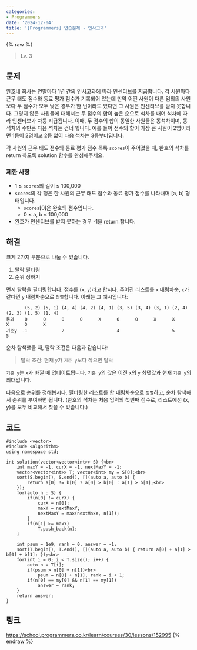 ```yaml
---
categories:
- Programmers
date: '2024-12-04'
title: '[Programmers] 연습문제 - 인사고과'
---
```


{% raw %}
> Lv. 3<br>

## 문제
완호네 회사는 연말마다 1년 간의 인사고과에 따라 인센티브를 지급합니다. 각 사원마다 근무 태도 점수와 동료 평가 점수가 기록되어 있는데 만약 어떤 사원이 다른 임의의 사원보다 두 점수가 모두 낮은 경우가 한 번이라도 있다면 그 사원은 인센티브를 받지 못합니다. 그렇지 않은 사원들에 대해서는 두 점수의 합이 높은 순으로 석차를 내어 석차에 따라 인센티브가 차등 지급됩니다. 이때, 두 점수의 합이 동일한 사원들은 동석차이며, 동석차의 수만큼 다음 석차는 건너 뜁니다. 예를 들어 점수의 합이 가장 큰 사원이 2명이라면 1등이 2명이고 2등 없이 다음 석차는 3등부터입니다.

각 사원의 근무 태도 점수와 동료 평가 점수 목록  `scores`이 주어졌을 때, 완호의 석차를 return 하도록 solution 함수를 완성해주세요.

### 제한 사항
-   1 ≤  `scores`의 길이 ≤ 100,000
-   `scores`의 각 행은 한 사원의 근무 태도 점수와 동료 평가 점수를 나타내며 [a, b] 형태입니다.
    -   `scores`[0]은 완호의 점수입니다.
    -   0 ≤ a, b ≤ 100,000
-   완호가 인센티브를 받지 못하는 경우 -1을 return 합니다.

## 해결
크게 2가지 부분으로 나눌 수 있습니다.
1. 탈락 필터링
2. 순위 정하기

먼저 탈락을 필터링합니다. 점수를 (`x`, `y`)라고 합시다. 주어진 리스트를 `x` 내림차순, `x`가 같다면 `y` 내림차순으로 `정렬`합니다. 아래는 그 예시입니다:
```
       (5, 2) (5, 1) (4, 4) (4, 2) (4, 1) (3, 5) (3, 4) (3, 1) (2, 4) (2, 3) (1, 5) (1, 4)
통과    O      O      O      O      X      O      O      X      X      X      O      X
기준y  -1             2                    4                    5             5
```

순차 탐색했을 때, 탈락 조건은 다음과 같습니다:
> 탈락 조건: 현재 `y`가 `기준 y`보다 작으면 탈락<br>

`기준 y`는 `x`가 바뀔 때 업데이트됩니다. `기준 y`의 값은 이전 `x`의 `y` 최댓값과 현재 `기준 y`의 최대입니다.

다음으로 순위를 정해봅시다. 필터링한 리스트를 합 내림차순으로 `정렬`하고, 순차 탐색해서 순위를 부여하면 됩니다. (완호의 석차는 처음 입력의 첫번째 점수로, 리스트에선 (x, y)를 모두 비교해서 찾을 수 있습니다.)

## 코드
```
#include <vector>
#include <algorithm>
using namespace std;

int solution(vector<vector<int>> S) {<br>
    int maxY = -1, curX = -1, nextMaxY = -1;
    vector<vector<int>> T; vector<int> my = S[0];<br>
    sort(S.begin(), S.end(), [](auto a, auto b) { 
        return a[0] != b[0] ? a[0] > b[0] : a[1] > b[1];<br>
    });
    for(auto n : S) {
        if(n[0] != curX) {
            curX = n[0];
            maxY = nextMaxY;
            nextMaxY = max(nextMaxY, n[1]);
        }
        if(n[1] >= maxY)
            T.push_back(n);
    }
    
    int psum = 1e9, rank = 0, answer = -1;
    sort(T.begin(), T.end(), [](auto a, auto b) { return a[0] + a[1] > b[0] + b[1]; });<br>
    for(int i = 0; i < T.size(); i++) {
        auto n = T[i];
        if(psum > n[0] + n[1])<br>
            psum = n[0] + n[1], rank = i + 1;
        if(n[0] == my[0] && n[1] == my[1])
            answer = rank;
    }
    return answer;
}
```

## 링크
https://school.programmers.co.kr/learn/courses/30/lessons/152995
{% endraw %}